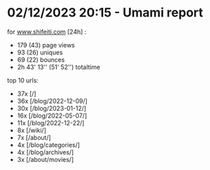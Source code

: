 # 02/12/2023 20:15 - Umami report
for www.shifeiti.com [24h] :

 - 179 (43) page views
 - 93 (26) uniques
 - 69 (22) bounces
 - 2h 43' 13'' (51' 52'') totaltime


top 10 urls:
 - 37x [/]
 - 36x [/blog/2022-12-09/]
 - 30x [/blog/2023-01-12/]
 - 16x [/blog/2022-05-07/]
 - 11x [/blog/2022-12-22/]
 - 8x [/wiki/]
 - 7x [/about/]
 - 4x [/blog/categories/]
 - 4x [/blog/archives/]
 - 3x [/about/movies/]


